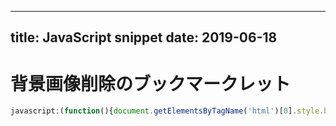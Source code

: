 ----
title: JavaScript snippet
date: 2019-06-18
---

# 背景画像削除のブックマークレット

```javascript
javascript:(function(){document.getElementsByTagName('html')[0].style.backgroundImage='url()';})();
```
